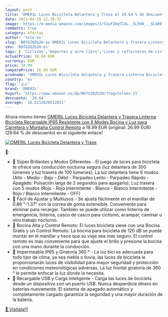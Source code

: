 ```yaml
---
layout: post
title: 'OMERIL Luces Bicicleta Delantera y Trase al 29.64 % de descuento'
date: 2021-04-29 12:30:37
image: 'https://m.media-amazon.com/images/I/51uF30qT14L._SL500_._SL400_.jpg'
comments: true
category: ofertas
author: 'tole.es'
slug: 'B07GZQZG2H-es OMERIL Luces Bicicleta Delantera y Trasera Linterna...'
sku: 'B07GZQZG2H-es'
tags: [ 'Ciclismo','Deportes y aire libre','Luces y reflectores de ciclismo','Reflectores de ciclismo','Ropa y equipo para deportes','bicicleta','omeril', ]
actualPrice: 18.99 EUR
currency: EUR
price: 18.99
comparePrice: 26.99 EUR
prodname: 'OMERIL Luces Bicicleta Delantera y Trasera Linterna Bicicleta Recargable  IP65 Resistente con 6 Modes  Bocina y Luz para Carretera y Montaña  Control Remoto'
country: 'es'
flag: '🇪🇸'
brand: 'OMERIL'
buyurl: 'https://www.amazon.es/dp/B07GZQZG2H/?tag=tolees-21'
descuento: '29.64'
average: '16.5212820512821'
---
```


Ahora mismo tienes [OMERIL Luces Bicicleta Delantera y Trasera Linterna Bicicleta Recargable  IP65 Resistente con 6 Modes  Bocina y Luz para Carretera y Montaña  Control Remoto](https://www.amazon.es/dp/B07GZQZG2H/?tag=tolees-21) a 18.99 EUR (original: 26.99 EUR) (29.64 %  de descuento) en el siguiente enlace!

[![OMERIL Luces Bicicleta Delantera y Trase](https://m.media-amazon.com/images/I/51uF30qT14L._SL500_._SL400_.jpg)](https://www.amazon.es/dp/B07GZQZG2H/?tag=tolees-21)

🔎:

- 🚴 Súper Brillantes y Modos Diferentes - El juego de luces para bicicleta te ofrece una conducción nocturna segura (luz delantera de 300 lúmenes y luz trasera de 100 lúmenes); La luz delantera tiene 6 modos (Alto - Medio - Bajo - Débil - Parpadeo Lento - Parpadeo Rápido - Apagado: Pulsación larga de 2 segundos para apagarlo); Luz trasera con 5 modos (Rojo - Rojo Intermitente - Blanco - Blanco Intermitente - Rojo / Blanco Intermitente - OFF)
- 🚴 Fácil de Ajustar y Multiusos - Se ajusta fácilmente en el manillar de 0.86 "-1.37" con la correa de goma extensible. Conveniente para eliminar para recargar. También se puede utilizar como linterna de emergencia, linterna, casco de casco para ciclismo, acampar, caminar u otro trabajo nocturno.
- 🚴 Bocina Alta y Control Remoto: El luces bicicleta viene con una Bocina Gratis y un Control Remoto. La bocina para bicicleta de 120 dB se puede montar en el manillar y hace que su viaje sea más seguro. El control remoto es más conveniente para que ajuste el brillo y presione la bocina con una mano durante la conducción.
- 🚴 Impermeable IP65 y Giratoria 360 ° - La luz bici es adecuada para todo tipo de clima, ya sea niebla o lluvia, las luces de bicicleta le proporcionarán luces de visibilidad para mayor seguridad y protección en condiciones meteorológicas adversas. La luz frontal giratoria de 360 ° le permite enfocar la luz donde la necesita.
- 🚴 Recargable USB y Carga Inteligente - Carga las luces de bicicleta desde un dispositivo con un puerto USB. Nunca desperdicie dinero en baterías nuevamente. El sistema de apagado automático y completamente cargado garantiza la seguridad y una mayor duración de la batería.

[🛒 Visítala!!!](https://www.amazon.es/dp/B07GZQZG2H/?tag=tolees-21)
